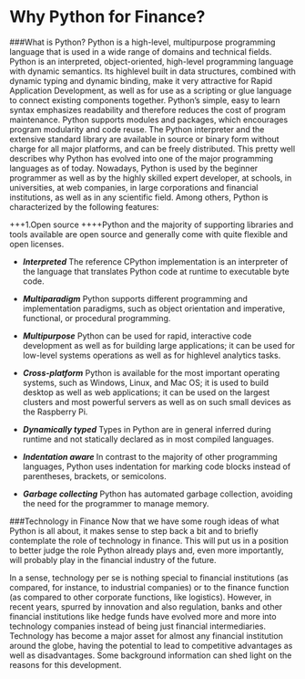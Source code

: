 Why Python for Finance?
=====================
###What is Python?
Python is a high-level, multipurpose programming language that is used in a wide range of
domains and technical fields. Python is an interpreted, object-oriented, high-level programming language with dynamic semantics. Its highlevel built in data structures, combined with dynamic typing and dynamic binding, make it very attractive for Rapid Application Development, as well as for use as a scripting or glue language to connect existing components
together. Python’s simple, easy to learn syntax emphasizes readability and therefore reduces the cost of program
maintenance. Python supports modules and packages, which encourages program modularity and code reuse. The
Python interpreter and the extensive standard library are available in source or binary form without charge for all
major platforms, and can be freely distributed.
This pretty well describes why Python has evolved into one of the major programming
languages as of today. Nowadays, Python is used by the beginner programmer as well as
by the highly skilled expert developer, at schools, in universities, at web companies, in
large corporations and financial institutions, as well as in any scientific field.
Among others, Python is characterized by the following features:

+++1.Open source 
++++Python and the majority of supporting libraries and tools available are open source
and generally come with quite flexible and open licenses.

- ***Interpreted***
The reference CPython implementation is an interpreter of the language that
translates Python code at runtime to executable byte code.

- ***Multiparadigm***
Python supports different programming and implementation paradigms, such as
object orientation and imperative, functional, or procedural programming.

- ***Multipurpose***
Python can be used for rapid, interactive code development as well as for building
large applications; it can be used for low-level systems operations as well as for highlevel
analytics tasks.

- ***Cross-platform***
Python is available for the most important operating systems, such as Windows,
Linux, and Mac OS; it is used to build desktop as well as web applications; it can be
used on the largest clusters and most powerful servers as well as on such small
devices as the Raspberry Pi.

- ***Dynamically typed***
Types in Python are in general inferred during runtime and not statically declared as
in most compiled languages.

- ***Indentation aware***
In contrast to the majority of other programming languages, Python uses indentation
for marking code blocks instead of parentheses, brackets, or semicolons.

- ***Garbage collecting***
Python has automated garbage collection, avoiding the need for the programmer to manage memory.

###Technology in Finance
Now that we have some rough ideas of what Python is all about, it makes sense to step back a bit and to briefly contemplate the role of technology in finance. This will put us in a position to better judge the role Python already plays and, even more importantly, will probably play in the financial industry of the future.

In a sense, technology per se is nothing special to financial institutions (as compared, for instance, to industrial companies) or to the finance function (as compared to other corporate functions, like logistics). However, in recent years, spurred by innovation and also regulation, banks and other financial institutions like hedge funds have evolved more and more into technology companies instead of being just financial intermediaries. Technology has become a major asset for almost any financial institution around the globe, having the potential to lead to competitive advantages as well as disadvantages. Some background information can shed light on the reasons for this development.
